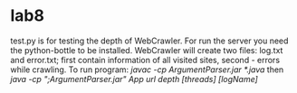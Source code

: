# lab8
test.py is for testing the depth of WebCrawler. For run the server you need the python-bottle to be installed.
WebCrawler will create two files: log.txt and error.txt; first contain information of all visited sites, second - errors while crawling.
To run program: <i>javac -cp ArgumentParser.jar *.java</i> then <i>java -cp ";ArgumentParser.jar" App url depth [threads] [logName]</i> 
